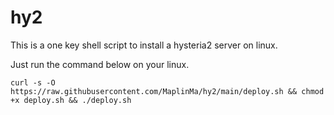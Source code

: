 # hy2
This is a one key shell script to install a hysteria2 server on linux. 

Just run the command below on your linux.
```
curl -s -O https://raw.githubusercontent.com/MaplinMa/hy2/main/deploy.sh && chmod +x deploy.sh && ./deploy.sh
```
